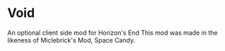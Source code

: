 # Void
An optional client side mod for Horizon's End
This mod was made in the likeness of Miclebrick's Mod, Space Candy.
